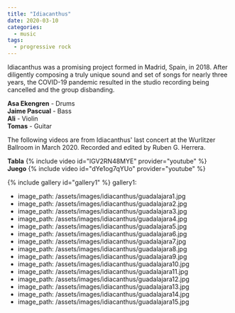 ```yaml
---
title: "Idiacanthus"
date: 2020-03-10
categories:
  - music
tags:
  - progressive rock
---
```

Idiacanthus was a promising project formed in Madrid, Spain, in 2018. After diligently composing a truly unique sound and set of songs for nearly three years, the COVID-19 pandemic resulted in the studio recording being cancelled and the group disbanding.

**Asa Ekengren** - Drums  
**Jaime Pascual** - Bass  
**Ali** - Violin  
**Tomas** - Guitar  

The following videos are from Idiacanthus' last concert at the Wurlitzer Ballroom in March 2020. Recorded and edited by Ruben G. Herrera.  

**Tabla**
{% include video id="lGV2RN48MYE" provider="youtube" %}  
**Juego**
{% include video id="dYe1og7qYUo" provider="youtube" %}

{% include gallery id="gallery1" %}
gallery1:
  - image_path: /assets/images/idiacanthus/guadalajara1.jpg
  - image_path: /assets/images/idiacanthus/guadalajara2.jpg
  - image_path: /assets/images/idiacanthus/guadalajara3.jpg
  - image_path: /assets/images/idiacanthus/guadalajara4.jpg
  - image_path: /assets/images/idiacanthus/guadalajara5.jpg
  - image_path: /assets/images/idiacanthus/guadalajara6.jpg
  - image_path: /assets/images/idiacanthus/guadalajara7.jpg
  - image_path: /assets/images/idiacanthus/guadalajara8.jpg
  - image_path: /assets/images/idiacanthus/guadalajara9.jpg
  - image_path: /assets/images/idiacanthus/guadalajara10.jpg
  - image_path: /assets/images/idiacanthus/guadalajara11.jpg
  - image_path: /assets/images/idiacanthus/guadalajara12.jpg
  - image_path: /assets/images/idiacanthus/guadalajara13.jpg
  - image_path: /assets/images/idiacanthus/guadalajara14.jpg
  - image_path: /assets/images/idiacanthus/guadalajara15.jpg
